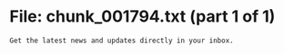 ﻿# File: chunk_001794.txt (part 1 of 1)
```
Get the latest news and updates directly in your inbox.
```

